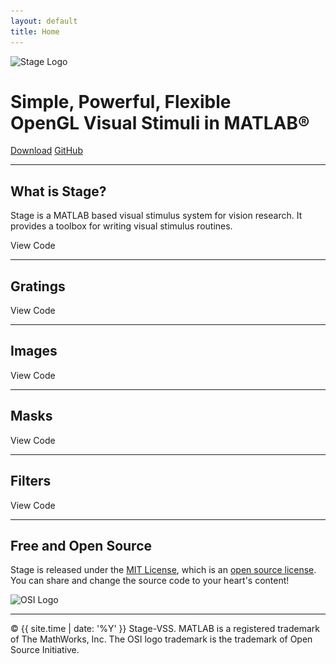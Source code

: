 ```yaml
---
layout: default
title: Home
---
```


<img src="public/images/logo.png" srcset="public/images/logo.png 1x, public/images/logo@2x.png 2x" alt="Stage Logo">

<h1>Simple, Powerful, Flexible<br>
OpenGL Visual Stimuli in MATLAB&reg;</h1>

<a href="{{ site.github.repo }}/releases/download/{{ site.version }}/Stage.mltbx" class="btn">Download</a>
<a href="{{ site.github.repo }}" class="btn">GitHub</a>

<hr>

## What is Stage?
Stage is a MATLAB based visual stimulus system for vision research. It provides a toolbox for writing visual stimulus routines.

<div class="gfyitem" data-title="false" data-autoplay="false" data-controls="false" data-expand="false" data-id="ImpressionableRespectfulDogwoodtwigborer"></div>

<label class="btn collapse-toggle">View Code</label>

<div class="collapse">
  <script src="https://gist.github.com/cafarm/f2bc5120ad758bf715a7ba9964b1ed51.js"></script>
</div>

<hr>

## Gratings

<div class="gfyitem" data-title="false" data-autoplay="false" data-controls="false" data-expand="false" data-id="CapitalOffbeatEnglishsetter"></div>

<label class="btn collapse-toggle">View Code</label>

<div class="collapse">
  <script src="https://gist.github.com/cafarm/90abfbc344920c7e545213f335e922b1.js"></script>
</div>

<hr>

## Images

<div class="gfyitem" data-title="false" data-autoplay="false" data-controls="false" data-expand="false" data-id="DevotedTerribleHen"></div>

<label class="btn collapse-toggle">View Code</label>

<div class="collapse">
  <script src="https://gist.github.com/cafarm/826570f65df958de33e273c1165e8af0.js"></script>
</div>

<hr>

## Masks

<div class="gfyitem" data-title="false" data-autoplay="false" data-controls="false" data-expand="false" data-id="SnivelingLightCanine"></div>

<label class="btn collapse-toggle">View Code</label>

<div class="collapse">
  <script src="https://gist.github.com/cafarm/17b924d2b1eea6a57df945d9dc35def1.js"></script>
</div>

<hr>

## Filters

<div class="gfyitem" data-title="false" data-autoplay="false" data-controls="false" data-expand="false" data-id="RegularGoldenFrilledlizard"></div>

<label class="btn collapse-toggle">View Code</label>

<div class="collapse">
  <script src="https://gist.github.com/cafarm/48f3c002c98a51b0f0b2c40903ae015f.js"></script>
</div>

<hr>

## Free and Open Source
Stage is released under the [MIT License](https://opensource.org/licenses/MIT), which is an [open source license](https://opensource.org/docs/osd). You can share and change the source code to your heart's content!

<img src="public/images/osi.png" srcset="public/images/osi.png 1x, public/images/osi@2x.png 2x" alt="OSI Logo">

<hr>

&copy; {{ site.time | date: '%Y' }} Stage-VSS. MATLAB is a registered trademark of The MathWorks, Inc. The OSI logo trademark is the trademark of Open Source Initiative.
